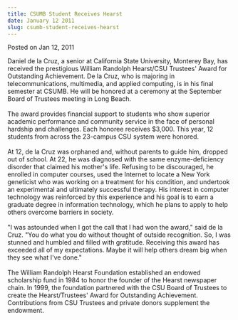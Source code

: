 ```yaml
---
title: CSUMB Student Receives Hearst
date: January 12 2011
slug: csumb-student-receives-hearst
---
```


 



<span class="date">Posted on Jan 12, 2011    </span>
<p>Daniel de la Cruz, a senior at California State University,
Monterey Bay, has received the prestigious William Randolph
Hearst/CSU Trustees&apos; Award for Outstanding Achievement. De la Cruz,
who is majoring in telecommunications, multimedia, and applied
computing, is in his final semester at CSUMB. He will be honored at
a ceremony at the September Board of Trustees meeting in Long
Beach.<br>
<br>
The award provides financial support to students who show superior
academic performance and community service in the face of personal
hardship and challenges. Each honoree receives $3,000. This year,
12 students from across the 23-campus CSU system were
honored.<br>
<br>
At 12, de la Cruz was orphaned and, without parents to guide him,
dropped out of school. At 22, he was diagnosed with the same
enzyme-deficiency disorder that claimed his mother&apos;s life. Refusing
to be discouraged, he enrolled in computer courses, used the
Internet to locate a New York geneticist who was working on a
treatment for his condition, and undertook an experimental and
ultimately successful therapy. His interest in computer technology
was reinforced by this experience and his goal is to earn a
graduate degree in information technology, which he plans to apply
to help others overcome barriers in society.<br>
<br>
&quot;I was astounded when I got the call that I had won the award,&quot;
said de la Cruz. &quot;You do what you do without thought of outside
recognition. So, I was stunned and humbled and filled with
gratitude. Receiving this award has exceeded all of my
expectations. Maybe it will help others dream big when they see
what I&apos;ve done.&quot;<br>
<br>
The William Randolph Hearst Foundation established an endowed
scholarship fund in 1984 to honor the founder of the Hearst
newspaper chain. In 1999, the foundation partnered with the CSU
Board of Trustees to create the Hearst/Trustees&apos; Award for
Outstanding Achievement. Contributions from CSU Trustees and
private donors supplement the endowment.</br></br></br></br></br></br></br></br></p>





 
